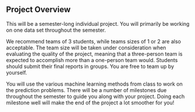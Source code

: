 ## Project Overview
This will be a semester-long individual project. You will primarily be working on one data set throughout the semester.

We recommend teams of 3 students, while teams sizes of 1 or 2 are also acceptable. The team size will be taken under consideration when evaluating the quality of the project, meaning that a three-person team is expected to accomplish more than a one-person team would. Students should submit their final reports in groups. You are free to team up by yourself.

You will use the various machine learning methods from class to work on the prediction problems. There will be a number of milestones due throughout the semester to guide you along with your project. Doing each milestone well will make the end of the project a lot smoother for you!
